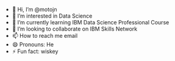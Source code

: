 - 👋 Hi, I’m @motojn
- 👀 I’m interested in Data Science
- 🌱 I’m currently learning IBM Data Science Professional Course
- 💞️ I’m looking to collaborate on IBM Skills Network
- 📫 How to reach me email
- 😄 Pronouns: He
- ⚡ Fun fact: wiskey

<!---
motojn/motojn is a ✨ special ✨ repository because its `README.md` (this file) appears on your GitHub profile.
You can click the Preview link to take a look at your changes.
--->
